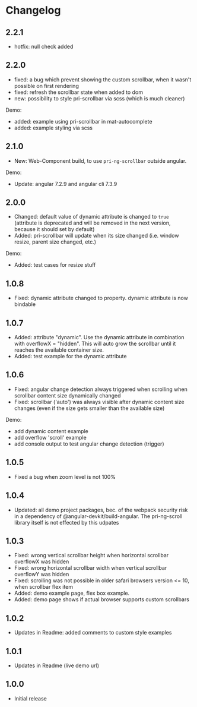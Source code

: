# Changelog

## 2.2.1

- hotfix: null check added 

## 2.2.0

- fixed: a bug which prevent showing the custom scrollbar, when it wasn't possible on first rendering
- fixed: refresh the scrollbar state when added to dom
- new: possibility to style pri-scrollbar via scss (which is much cleaner)

Demo:

- added: example using pri-scrollbar in mat-autocomplete
- added: example styling via scss

## 2.1.0

- New: Web-Component build, to use `pri-ng-scrollbar` outside angular.

Demo:

- Update: angular 7.2.9 and angular cli 7.3.9

## 2.0.0

- Changed: default value of dynamic attribute is changed to `true` (attribute is deprecated and will be removed in the next version, because it should set by default)
- Added: pri-scrollbar will update when its size changed (i.e. window resize, parent size changed, etc.)

Demo:

- Added: test cases for resize stuff  

## 1.0.8

- Fixed: dynamic attribute changed to property. dynamic attribute is now bindable

## 1.0.7

- Added: attribute "dynamic". Use the dynamic attribute in combination with overflowX = "hidden". This will auto grow the scrollbar until it reaches the available container size.
- Added: test example for the dynamic attribute

## 1.0.6

- Fixed: angular change detection always triggered when scrolling when scrollbar content size dynamically changed
- Fixed: scrollbar ('auto') was always visible after dynamic content size changes (even if the size gets smaller than the available size)

Demo:

- add dynamic content example
- add overflow 'scroll' example
- add console output to test angular change detection (trigger) 

## 1.0.5

- Fixed a bug when zoom level is not 100%

## 1.0.4

- Updated: all demo project packages, bec. of the webpack security risk in a dependency of @angular-devkit/build-angular. The pri-ng-scroll library itself is not effected by this udpates

## 1.0.3

- Fixed: wrong vertical scrollbar height when horizontal scrollbar overflowX was hidden
- Fixed: wrong horizontal scrollbar width when vertical scrollbar overflowY was hidden
- Fixed: scrolling was not possible in older safari browsers version <= 10, when scrollbar flex item
- Added: demo example page, flex box example.
- Added: demo page shows if actual browser supports custom scrollbars

## 1.0.2

- Updates in Readme: added comments to custom style examples

## 1.0.1

- Updates in Readme (live demo url)

## 1.0.0

- Initial release
